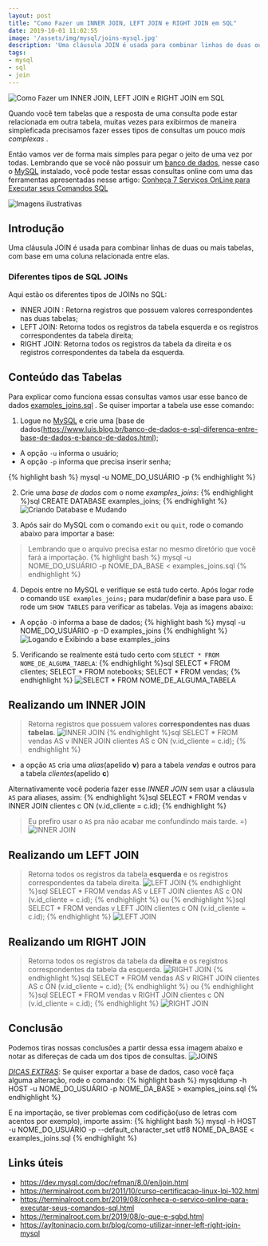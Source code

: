 ```yaml
---
layout: post
title: "Como Fazer um INNER JOIN, LEFT JOIN e RIGHT JOIN em SQL"
date: 2019-10-01 11:02:55
image: '/assets/img/mysql/joins-mysql.jpg'
description: 'Uma cláusula JOIN é usada para combinar linhas de duas ou mais tabelas, com base em uma coluna relacionada entre elas.'
tags:
- mysql
- sql
- join
---
```


![Como Fazer um INNER JOIN, LEFT JOIN e RIGHT JOIN em SQL](/assets/img/mysql/joins-mysql.jpg "Como Fazer um INNER JOIN, LEFT JOIN e RIGHT JOIN em SQL")

Quando você tem tabelas que a resposta de uma consulta pode estar relacionada em outra tabela, muitas vezes para exibirmos de maneira simpleficada precisamos fazer esses tipos de consultas um pouco *mais complexas* .

Então vamos ver de forma mais simples para pegar o jeito de uma vez por todas. Lembrando que se você não possuir um [banco de dados](https://terminalroot.com.br/2011/10/curso-certificacao-linux-lpi-102.html), nesse caso o [MySQL](https://terminalroot.com.br/2011/10/curso-certificacao-linux-lpi-102.html) instalado, você pode testar essas consultas online com uma das ferramentas apresentadas nesse artigo: [Conheça 7 Serviços OnLine para Executar seus Comandos SQL](https://terminalroot.com.br/2019/08/conheca-o-servico-online-para-executar-seus-comandos-sql.html)

![Imagens ilustrativas](/assets/img/mysql/meme1.jpg "Imagens ilustrativas")

## Introdução

Uma cláusula JOIN é usada para combinar linhas de duas ou mais tabelas, com base em uma coluna relacionada entre elas. 
 
### Diferentes tipos de SQL JOINs

Aqui estão os diferentes tipos de JOINs no SQL:

- INNER JOIN : Retorna registros que possuem valores correspondentes nas duas tabelas;
- LEFT JOIN: Retorna todos os registros da tabela esquerda e os registros correspondentes da tabela direita;
- RIGHT JOIN: Retorna todos os registros da tabela da direita e os registros correspondentes da tabela da esquerda.

## Conteúdo das Tabelas

Para explicar como funciona essas consultas vamos usar esse banco de dados [examples_joins.sql](/downs/example_joins.sql) . Se quiser importar a tabela use esse comando:

1. Logue no [MySQL](https://terminalroot.com.br/2011/10/curso-certificacao-linux-lpi-102.html) e crie uma [base de dados(https://www.luis.blog.br/banco-de-dados-e-sql-diferenca-entre-base-de-dados-e-banco-de-dados.html);

- A opção `-u` informa o usuário;
- A opção `-p` informa que precisa inserir senha;

{% highlight bash %}
mysql -u NOME_DO_USUÁRIO -p
{% endhighlight %}

2. Crie uma *base de dados* com o nome *examples_joins*:
{% endhighlight %}sql
CREATE DATABASE examples_joins;
{% endhighlight %}
![Criando Database e Mudando](/assets/img/mysql/login-create-use.png "Criando Database e Mudando")

3. Após sair do MySQL com o comando `exit` ou `quit`, rode o comando abaixo para importar a base:
> Lembrando que o arquivo precisa estar no mesmo diretório que você fará a importação.
{% highlight bash %}
mysql -u NOME_DO_USUÁRIO -p NOME_DA_BASE < examples_joins.sql
{% endhighlight %}

4. Depois entre no MySQL e verifique se está tudo certo. Após logar rode o comando `USE examples_joins;` para mudar/definir a base para uso. E rode um `SHOW TABLES` para verificar as tabelas. Veja as imagens abaixo:
- A opção `-D` informa a base de dados;
{% highlight bash %}
mysql -u NOME_DO_USUÁRIO -p -D examples_joins 
{% endhighlight %}
![Logando e Exibindo a base examples_joins](/assets/img/mysql/login-show.png "Logando e Exibindo a base examples_joins")

5. Verificando se realmente está tudo certo com `SELECT * FROM NOME_DE_ALGUMA_TABELA`:
{% endhighlight %}sql
SELECT * FROM clientes;
SELECT * FROM notebooks;
SELECT * FROM vendas;
{% endhighlight %}
![SELECT * FROM NOME_DE_ALGUMA_TABELA](/assets/img/mysql/select-all.png "SELECT * FROM NOME_DE_ALGUMA_TABELA")

<script async src="https://pagead2.googlesyndication.com/pagead/js/adsbygoogle.js"></script>
<!-- Informat -->
<ins class="adsbygoogle"
     style="display:block"
     data-ad-client="ca-pub-2838251107855362"
     data-ad-slot="2327980059"
     data-ad-format="auto"
     data-full-width-responsive="true"></ins>
<script>
(adsbygoogle = window.adsbygoogle || []).push({});
</script>

## Realizando um INNER JOIN
> Retorna registros que possuem valores **correspondentes nas duas tabelas**.
![INNER JOIN](/assets/img/mysql/inner_join.jpg "INNER JOIN")
{% endhighlight %}sql
SELECT * FROM vendas AS v INNER JOIN clientes AS c ON (v.id_cliente = c.id);
{% endhighlight %}
+ a opção `AS` cria uma *alias*(apelido **v**) para a tabela *vendas* e outros para a tabela *clientes*(apelido **c**)

Alternativamente você poderia fazer esse *INNER JOIN* sem usar a cláusula `AS` para aliases, assim:
{% endhighlight %}sql
SELECT * FROM vendas v INNER JOIN clientes c ON (v.id_cliente = c.id);
{% endhighlight %}
> Eu prefiro usar o `AS` pra não acabar me confundindo mais tarde. =)
![INNER JOIN](/assets/img/mysql/inner.png "INNER JOIN")

## Realizando um LEFT JOIN
> Retorna todos os registros da tabela **esquerda** e os registros correspondentes da tabela direita.
![LEFT JOIN](/assets/img/mysql/left_join.jpg "LEFT JOIN")
{% endhighlight %}sql
SELECT * FROM vendas AS v LEFT JOIN clientes AS c ON (v.id_cliente = c.id);
{% endhighlight %}
ou
{% endhighlight %}sql
SELECT * FROM vendas v LEFT JOIN clientes c ON (v.id_cliente = c.id);
{% endhighlight %}
![LEFT JOIN](/assets/img/mysql/left.png "LEFT JOIN")

## Realizando um RIGHT JOIN
> Retorna todos os registros da tabela da **direita** e os registros correspondentes da tabela da esquerda.
![RIGHT JOIN](/assets/img/mysql/right_join.jpg "RIGHT JOIN")
{% endhighlight %}sql
SELECT * FROM vendas AS v RIGHT JOIN clientes AS c ON (v.id_cliente = c.id);
{% endhighlight %}
ou
{% endhighlight %}sql
SELECT * FROM vendas v RIGHT JOIN clientes c ON (v.id_cliente = c.id);
{% endhighlight %}
![RIGHT JOIN](/assets/img/mysql/right.png "RIGHT JOIN")


## Conclusão

Podemos tiras nossas conclusões a partir dessa essa imagem abaixo e notar as difereças de cada um dos tipos de consultas.
![JOINS](/assets/img/mysql/joins.png "JOINS")

*[DICAS EXTRAS](https://king.host/wiki/artigo/mysql-via-ssh/)*: Se quiser exportar a base de dados, caso você faça alguma alteração, rode o comando:
{% highlight bash %}
mysqldump -h HOST -u NOME_DO_USUÁRIO -p NOME_DA_BASE > examples_joins.sql
{% endhighlight %}

E na importação, se tiver problemas com codifição(uso de letras com acentos por exemplo), importe assim:
{% highlight bash %}
mysql -h HOST -u NOME_DO_USUÁRIO -p --default_character_set utf8 NOME_DA_BASE < examples_joins.sql
{% endhighlight %}

## Links úteis

+ <https://dev.mysql.com/doc/refman/8.0/en/join.html>
+ <https://terminalroot.com.br/2011/10/curso-certificacao-linux-lpi-102.html>
+ <https://terminalroot.com.br/2019/08/conheca-o-servico-online-para-executar-seus-comandos-sql.html>
+ <https://terminalroot.com.br/2019/08/o-que-e-sgbd.html>
+ <https://ayltoninacio.com.br/blog/como-utilizar-inner-left-right-join-mysql>
    
